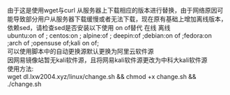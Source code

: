 由于这是使用wget与curl 从服务器上下载相应的版本进行替换，由于网络原因可能导致部分用户从服务器下载缓慢或者无法下载，现在原有基础上增加离线版本，依赖sed，请检查sed是否安装以下使用 on of替代 在线 离线  
ubuntu:on of ; centos:on ; alpine:of ; deepin:of ;debian:on of ;fedora:on ;arch of ;opensuse of;kali on of;  
可以使用脚本中的自动更换源默认更换为阿里云软件源  
因网易镜像站暂无kali软件源，且将网易kali软件源更改为中科大kali软件源  
使用方法:  
wget dl.lxw2004.xyz/linux/change.sh && chmod +x change.sh && ./change.sh
